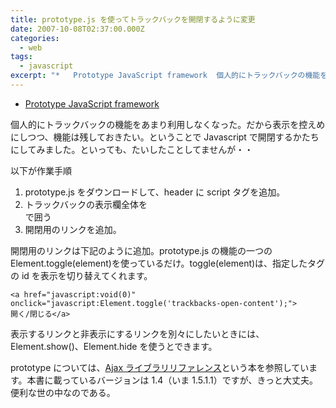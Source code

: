 ```yaml
---
title: prototype.js を使ってトラックバックを開閉するように変更
date: 2007-10-08T02:37:00.000Z
categories:
  - web
tags:
  - javascript
excerpt: "*   Prototype JavaScript framework  個人的にトラックバックの機能をあまり利用しなくなった。だから表示を控えめにしつつ、機能は残しておきたい。ということでJavascriptで開閉するかたちにしてみました。といっても、たいしたことしてませんが・・"
---
```


- [Prototype JavaScript framework](http://www.prototypejs.org/)

個人的にトラックバックの機能をあまり利用しなくなった。だから表示を控えめにしつつ、機能は残しておきたい。ということで Javascript で開閉するかたちにしてみました。といっても、たいしたことしてませんが・・

以下が作業手順

1.  prototype.js をダウンロードして、header に script タグを追加。
2.  トラックバックの表示欄全体を<div id=trackbacks-open-content >で囲う
3.  開閉用のリンクを追加。

開閉用のリンクは下記のように追加。prototype.js の機能の一つの Element.toggle(element)を使っているだけ。toggle(element)は、指定したタグの id を表示を切り替えてくれます。

```
<a href="javascript:void(0)" onclick="javascript:Element.toggle('trackbacks-open-content');">
開く/閉じる</a>

```

表示するリンクと非表示にするリンクを別々にしたいときには、Element.show()、Element.hide を使うとできます。

prototype については、[Ajax ライブラリリファレンス](http://www.amazon.co.jp/gp/product/4861004314/249-8435951-8869142?ie=UTF8&tag=yutakayamaguc-22&linkCode=xm2&camp=247&creativeASIN=4861004314)という本を参照しています。本書に載っているバージョンは 1.4（いま 1.5.1.1）ですが、きっと大丈夫。便利な世の中なのである。
